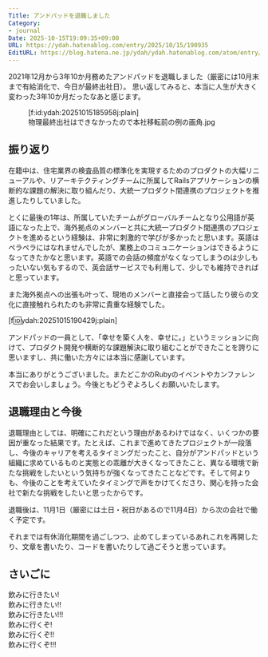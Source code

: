 ```yaml
---
Title: アンドパッドを退職しました
Category:
- journal
Date: 2025-10-15T19:09:35+09:00
URL: https://ydah.hatenablog.com/entry/2025/10/15/190935
EditURL: https://blog.hatena.ne.jp/ydah/ydah.hatenablog.com/atom/entry/6802888565288301728
---
```

2021年12月から3年10か月務めたアンドパッドを退職しました（厳密には10月末まで有給消化で、今日が最終出社日）。
思い返してみると、本当に人生が大きく変わった3年10か月だったなあと感じます。

<figure class="figure-image figure-image-fotolife" title="物理最終出社はできなかったので本社移転前の例の画角.jpg">[f:id:ydah:20251015185958j:plain]<figcaption>物理最終出社はできなかったので本社移転前の例の画角.jpg</figcaption></figure>

## 振り返り

在籍中は、住宅業界の検査品質の標準化を実現するためのプロダクトの大幅リニューアルや、リアーキテクティングチームに所属してRailsアプリケーションの横断的な課題の解決に取り組んだり、大統一プロダクト間連携のプロジェクトを推進したりしていました。

とくに最後の1年は、所属していたチームがグローバルチームとなり公用語が英語になった上で、海外拠点のメンバーと共に大統一プロダクト間連携のプロジェクトを進めるという経験は、非常に刺激的で学びが多かったと思います。英語はペラペラにはなれませんでしたが、業務上のコミュニケーションはできるようになってきたかなと思います。英語での会話の頻度がなくなってしまうのは少しもったいない気もするので、英会話サービスでも利用して、少しでも維持できればと思っています。

また海外拠点への出張も叶って、現地のメンバーと直接会って話したり彼らの文化に直接触れられたのも非常に貴重な経験でした。

[f:id:ydah:20251015190429j:plain]

アンドパッドの一員として、「幸せを築く人を、幸せに。」というミッションに向けて、プロダクト開発や横断的な課題解決に取り組むことができたことを誇りに思いますし、共に働いた方々には本当に感謝しています。

本当にありがとうございました。またどこかのRubyのイベントやカンファレンスでお会いしましょう。今後ともどうぞよろしくお願いいたします。

## 退職理由と今後

退職理由としては、明確にこれだという理由があるわけではなく、いくつかの要因が重なった結果です。たとえば、これまで進めてきたプロジェクトが一段落し、今後のキャリアを考えるタイミングだったこと、自分がアンドパッドという組織に求めているものと実態との乖離が大きくなってきたこと、異なる環境で新たな挑戦をしたいという気持ちが強くなってきたことなどです。そして何よりも、今後のことを考えていたタイミングで声をかけてくださり、関心を持った会社で新たな挑戦をしたいと思ったからです。

退職後は、11月1日（厳密には土日・祝日があるので11月4日）から次の会社で働く予定です。

それまでは有休消化期間を過ごしつつ、止めてしまっているあれこれを再開したり、文章を書いたり、コードを書いたりして過ごそうと思っています。

## さいごに

飲みに行きたい!  
飲みに行きたい!!  
飲みに行きたい!!!  
飲みに行くぞ!  
飲みに行くぞ!!  
飲みに行くぞ!!!  
